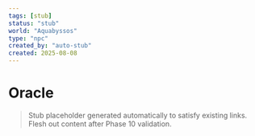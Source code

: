 ```yaml
---
tags: [stub]
status: "stub"
world: "Aquabyssos"
type: "npc"
created_by: "auto-stub"
created: 2025-08-08
---
```


# Oracle

> Stub placeholder generated automatically to satisfy existing links. Flesh out content after Phase 10 validation.
